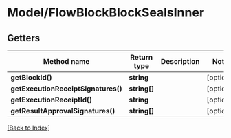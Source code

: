 # Model/FlowBlockBlockSealsInner

## Getters

Method name | Return type | Description | Notes
------------ | ------------- | ------------- | -------------
**getBlockId()** | **string** |  | [optional]
**getExecutionReceiptSignatures()** | **string[]** |  | [optional]
**getExecutionReceiptId()** | **string** |  | [optional]
**getResultApprovalSignatures()** | **string[]** |  | [optional]

[[Back to Index]](../index.md)
